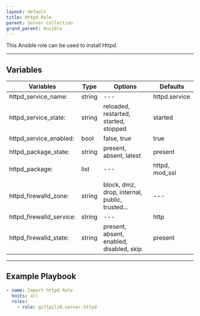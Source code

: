 ```yaml
---
layout: default
title: Httpd Role
parent: Server Collection
grand_parent: Ansible
---
```


This Ansible role can be used to install Httpd.

______________________________________________________________________

## Variables

| Variables                | Type   | Options                                        | Defaults       |
| ------------------------ | ------ | ---------------------------------------------- | -------------- |
| httpd_service_name:      | string | ---                                            | httpd.service  |
| httpd_service_state:     | string | reloaded, restarted, started, stopped          | started        |
| httpd_service_enabled:   | bool   | false, true                                    | true           |
| httpd_package_state:     | string | present, absent, latest                        | present        |
| httpd_package:           | list   | ---                                            | httpd, mod_ssl |
|                          |        |                                                |                |
| httpd_firewalld_zone:    | string | block, dmz, drop, internal, public, trusted... | ---            |
| httpd_firewalld_service: | string | ---                                            | http           |
| httpd_firewalld_state:   | string | present, absent, enabled, disabled, skip       | present        |

______________________________________________________________________

## Example Playbook

```yaml
- name: Import httpd Role
  hosts: all
  roles:
    - role: giftpilz0.server.httpd
```
